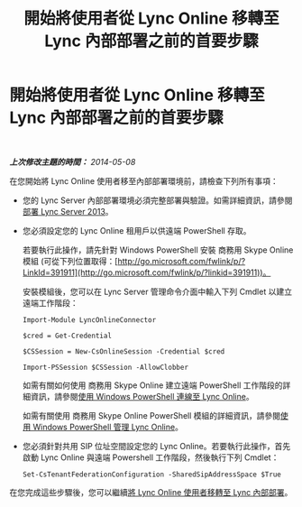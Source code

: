 ﻿---
title: 開始將使用者從 Lync Online 移轉至 Lync 內部部署之前的首要步驟
TOCTitle: 開始將使用者從 Lync Online 移轉至 Lync 內部部署之前的首要步驟
ms:assetid: 98245b04-ded4-4186-8da3-ba1c554b5c39
ms:mtpsurl: https://technet.microsoft.com/zh-tw/library/Dn689118(v=OCS.15)
ms:contentKeyID: 62247315
ms.date: 08/10/2015
mtps_version: v=OCS.15
ms.translationtype: HT
---

# 開始將使用者從 Lync Online 移轉至 Lync 內部部署之前的首要步驟

 

_**上次修改主題的時間：** 2014-05-08_

在您開始將 Lync Online 使用者移至內部部署環境前，請檢查下列所有事項：

  - 您的 Lync Server 內部部署環境必須完整部署與驗證。如需詳細資訊，請參閱[部署 Lync Server 2013](lync-server-2013-deploying-lync-server.md)。

  - 您必須設定您的 Lync Online 租用戶以供遠端 PowerShell 存取。
    
    若要執行此操作，請先針對 Windows PowerShell 安裝 商務用 Skype Online 模組 (可從下列位置取得：[http://go.microsoft.com/fwlink/p/?LinkId=391911](http://go.microsoft.com/fwlink/p/?linkid=391911))。
    
    安裝模組後，您可以在 Lync Server 管理命令介面中輸入下列 Cmdlet 以建立遠端工作階段：
    
      ```
      Import-Module LyncOnlineConnector
      ```    
      ```
      $cred = Get-Credential
      ```    
      ```
      $CSSession = New-CsOnlineSession -Credential $cred
      ```    
      ```
      Import-PSSession $CSSession -AllowClobber
      ```
    
    如需有關如何使用 商務用 Skype Online 建立遠端 PowerShell 工作階段的詳細資訊，請參閱[使用 Windows PowerShell 連線至 Lync Online](https://docs.microsoft.com/en-us/SkypeForBusiness/set-up-your-computer-for-windows-powershell/set-up-your-computer-for-windows-powershell)。
    
    如需有關使用 商務用 Skype Online PowerShell 模組的詳細資訊，請參閱[使用 Windows PowerShell 管理 Lync Online](https://docs.microsoft.com/en-us/SkypeForBusiness/set-up-your-computer-for-windows-powershell/set-up-your-computer-for-windows-powershell)。

  - 您必須針對共用 SIP 位址空間設定您的 Lync Online。若要執行此操作，首先啟動 Lync Online 與遠端 Powershell 工作階段，然後執行下列 Cmdlet：
    
        Set-CsTenantFederationConfiguration -SharedSipAddressSpace $True

在您完成這些步驟後，您可以繼續[將 Lync Online 使用者移轉至 Lync 內部部署](lync-server-2013-migrating-lync-online-users-to-lync-on-premises.md)。

